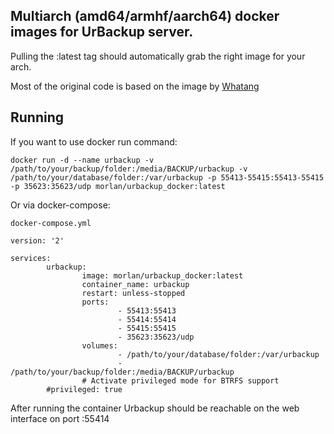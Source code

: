## Multiarch (amd64/armhf/aarch64) docker images for UrBackup server.
Pulling the :latest tag should automatically grab the right image for your arch.

Most of the original code is based on the image by [Whatang](https://github.com/Whatang/docker_urbackup)


## Running

If you want to use docker run command:

`docker run -d --name urbackup -v /path/to/your/backup/folder:/media/BACKUP/urbackup -v /path/to/your/database/folder:/var/urbackup -p 55413-55415:55413-55415 -p 35623:35623/udp morlan/urbackup_docker:latest`

Or via docker-compose: 

`docker-compose.yml`
```
version: '2'

services:
        urbackup:
                image: morlan/urbackup_docker:latest
                container_name: urbackup
                restart: unless-stopped
                ports:
                        - 55413:55413
                        - 55414:55414
                        - 55415:55415
                        - 35623:35623/udp
                volumes:
                        - /path/to/your/database/folder:/var/urbackup
                        - /path/to/your/backup/folder:/media/BACKUP/urbackup
                # Activate privileged mode for BTRFS support
		#privileged: true
```              
	     
After running the container Urbackup should be reachable on the web interface on port :55414	     
